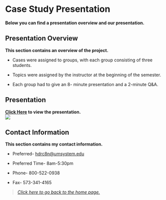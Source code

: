 # Case Study Presentation
**Below you can find a presentation overview and our presentation.**
## Presentation Overview
**This section contains an overview of the project.**
* Cases were assigned to groups, with each group consisting of three students.

* Topics were assigned by the instructor at the beginning of the semester.

* Each group had to give an 8- minute presentation and a 2-minute Q&A.

## Presentation 
**[Click Here](https://prezi.com/view/i93pMRXtseJokX9t2Cn5/) to view the presentation.**  
<img src="https://prezi.com/view/i93pMRXtseJokX9t2Cn5/"/>

## Contact Information
**This section contains my contact information.**
* Preferred- hdrc8n@umsystem.edu

* Preferred Time- 8am-5:30pm 

* Phone- 800-522-0938

* Fax- 573-341-4165  
  
  
  
  
  
> *[Click here to go back to the home page.](Homepage.md)*

